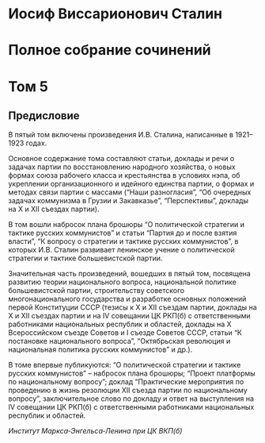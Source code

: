 # Иосиф Виссарионович Сталин

# Полное собрание сочинений

# Том 5
## Предисловие

В пятый том включены произведения И.В. Сталина, написанные в 1921–1923 годах.

Основное содержание тома составляют статьи, доклады и речи о задачах партии по восстановлению народного хозяйства, о новых формах союза рабочего класса и крестьянства в условиях нэпа, об укреплении организационного и идейного единства партии, о формах и методах связи партии с массами (“Наши разногласия”, “Об очередных задачах коммунизма в Грузии и Закавказье”, “Перспективы”, доклады на Х и XII съездах партии).

В том вошли набросок плана брошюры “О политической стратегии и тактике русских коммунистов” и статьи “Партия до и после взятия власти”, “К вопросу о стратегии и тактике русских коммунистов”, в которых И.В. Сталин развивает ленинское учение о политической стратегии и тактике большевистской партии.

Значительная часть произведений, вошедших в пятый том, посвящена развитию теории национального вопроса, национальной политике большевистской партии, строительству советского многонационального государства и разработке основных положений первой Конституции СССР (тезисы к Х и XII съездам партии, доклады на Х и XII съездах партии и на IV совещании ЦК РКП(б) с ответственными работниками национальных республик и областей, доклады на Х Всероссийском съезде Советов и I съезде Советов СССР, статьи “К постановке национального вопроса”, “Октябрьская революция и национальная политика русских коммунистов” и др.).

В томе впервые публикуются: “О политической стратегии и тактике русских коммунистов” – набросок плана брошюры; “Проект платформы по национальному вопросу”; доклад “Практические мероприятия по проведению в жизнь резолюции XII съезда партии по национальному вопросу”, заключительное слово по докладу и ответ на выступления на IV совещании ЦК РКП(б) с ответственными работниками национальных республик и областей.

_Институт Маркса‑Энгельса‑Ленина при ЦК ВКП(б)_